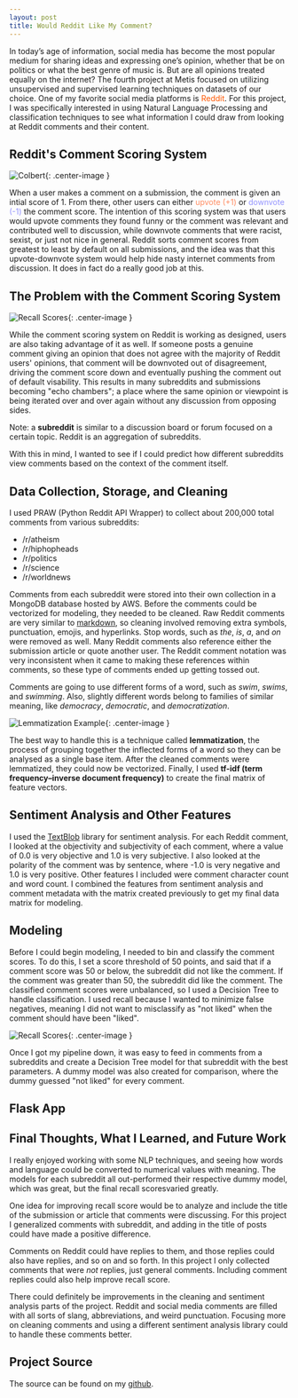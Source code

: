 ```yaml
---  
layout: post  
title: Would Reddit Like My Comment?  
---  
```


In today’s age of information, social media has become the most popular medium for sharing ideas and expressing one’s opinion, whether that be on politics or what the best genre of music is. But are all opinions treated equally on the internet? The fourth project at Metis focused on utilizing unsupervised and supervised learning techniques on datasets of our choice. One of my favorite social media platforms is <span style="color:#ff5700">Reddit</span>. For this project, I was specifically interested in using Natural Language Processing and classification techniques to see what information I could draw from looking at Reddit comments and their content.  

## Reddit's Comment Scoring System  

![Colbert](https://zachheick.github.io/images/Project_Fletcher_images/colbert.png){: .center-image }  

When a user makes a comment on a submission, the comment is given an intial score of 1. From there, other users can either <span style="color:#ff8b60">upvote (+1)</span> or <span style="color:#9494ff">downvote (-1)</span> the comment score. The intention of this scoring system was that users would upvote comments they found funny or the comment was relevant and contributed well to discussion, while downvote comments that were racist, sexist, or just not nice in general. Reddit sorts comment scores from greatest to least by default on all submissions, and the idea was that this upvote-downvote system would help hide nasty internet comments from discussion. It does in fact do a really good job at this.  

## The Problem with the Comment Scoring System  

![Recall Scores](https://zachheick.github.io/images/Project_Fletcher_images/echo_chamber.jpeg){: .center-image }

While the comment scoring system on Reddit is working as designed, users are also taking advantage of it as well. If someone posts a genuine comment giving an opinion that does not agree with the majority of Reddit users' opinions, that comment will be downvoted out of disagreement, driving the comment score down and eventually pushing the comment out of default visability. This results in many subreddits and submissions becoming "echo chambers"; a place where the same opinion or viewpoint is being iterated over and over again without any discussion from opposing sides.  

Note: a **subreddit** is similar to a discussion board or forum focused on a certain topic. Reddit is an aggregation of subreddits.    

With this in mind, I wanted to see if I could predict how different subreddits view comments based on the context of the comment itself.  

## Data Collection, Storage, and Cleaning    

I used PRAW (Python Reddit API Wrapper) to collect about 200,000 total comments from various subreddits:

   * /r/atheism
   * /r/hiphopheads
   * /r/politics
   * /r/science
   * /r/worldnews

Comments from each subreddit were stored into their own collection in a MongoDB database hosted by AWS. Before the comments could be vectorized for modeling, they needed to be cleaned. Raw Reddit comments are very similar to [markdown](https://help.github.com/articles/basic-writing-and-formatting-syntax/), so cleaning involved removing extra symbols, punctuation, emojis, and hyperlinks. Stop words, such as *the*, *is*, *a*, and *on* were removed as well. Many Reddit comments also reference either the submission article or quote another user. The Reddit comment notation was very inconsistent when it came to making these references within comments, so these type of comments ended up getting tossed out.    

Comments are going to use different forms of a word, such as *swim*, *swims*, and *swimming*. Also, slightly different words belong to families of similar meaning, like *democracy*, *democratic*, and *democratization*.  

![Lemmatization Example](https://zachheick.github.io/images/Project_Fletcher_images/lemma_example.png){: .center-image }  

The best way to handle this is a technique called **lemmatization**, the process of grouping together the inflected forms of a word so they can be analysed as a single base item. After the cleaned comments were lemmatized, they could now be vectorized. Finally, I used **tf-idf (term frequency–inverse document frequency)** to create the final matrix of feature vectors.  

## Sentiment Analysis and Other Features  

I used the [TextBlob](https://textblob.readthedocs.io/en/dev/) library for sentiment analysis. For each Reddit comment, I looked at the objectivity and subjectivity of each comment, where a value of 0.0 is very objective and 1.0 is very subjective. I also looked at the polarity of the comment was by sentence, where -1.0 is very negative and 1.0 is very positive. Other features I included were comment character count and word count. I combined the features from sentiment analysis and comment metadata with the matrix created previously to get my final data matrix for modeling.   

## Modeling  

Before I could begin modeling, I needed to bin and classify the comment scores. To do this, I set a score threshold of 50 points, and said that if a comment score was 50 or below, the subreddit did not like the comment. If the comment was greater than 50, the subreddit did like the comment. The classified comment scores were unbalanced, so I used a Decision Tree to handle classification. I used recall because I wanted to minimize false negatives, meaning I did not want to misclassify as "not liked" when the comment should have been "liked".  

![Recall Scores](https://zachheick.github.io/images/Project_Fletcher_images/score_vs_recall.png){: .center-image }  

Once I got my pipeline down, it was easy to feed in comments from a subreddits and create a Decision Tree model for that subreddit with the best parameters. A dummy model was also created for comparison, where the dummy guessed "not liked" for every comment. 

## Flask App  

## Final Thoughts, What I Learned, and Future Work  

I really enjoyed working with some NLP techniques, and seeing how words and language could be converted to numerical values with meaning. The models for each subreddit all out-performed their respective dummy model, which was great, but the final recall scoresvaried greatly.  

One idea for improving recall score would be to analyze and include the title of the submission or article that comments were discussing. For this project I generalized comments with subreddit, and adding in the title of posts could have made a positive difference.  

Comments on Reddit could have replies to them, and those replies could also have replies, and so on and so forth. In this project I only collected comments that were *not* replies, just general comments. Including comment replies could also help improve recall score.  

There could definitely be improvements in the cleaning and sentiment analysis parts of the project. Reddit and social media comments are filled with all sorts of slang, abbreviations, and weird punctuation. Focusing more on cleaning comments and using a different sentiment analysis library could to handle these comments better.  

## Project Source  

The source can be found on my [github](https://github.com/ZachHeick/Project_Fletcher).
